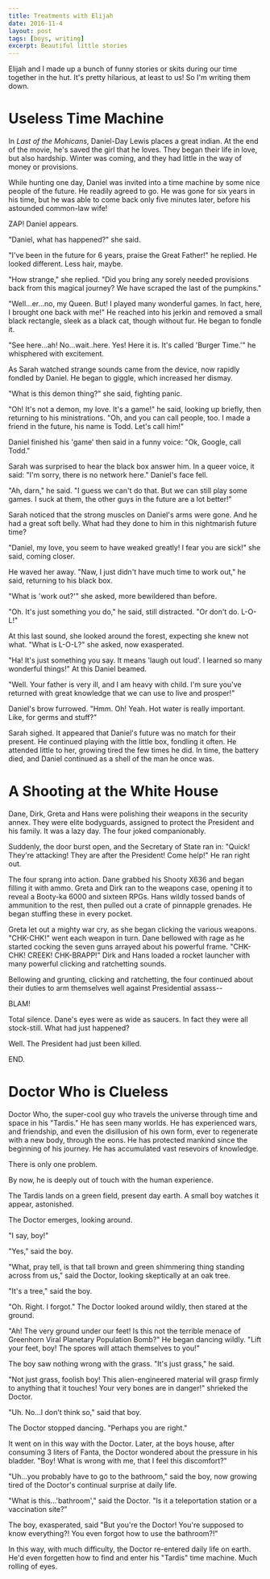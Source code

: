 ```yaml
---
title: Treatments with Elijah
date: 2016-11-4
layout: post
tags: [boys, writing]
excerpt: Beautiful little stories
---
```


Elijah and I made up a bunch of funny stories or skits during our time together in the hut.
It's pretty hilarious, at least to us! So I'm writing them down.

# Useless Time Machine

In _Last of the Mohicans_, Daniel-Day Lewis places a great indian. At the end of the movie,
he's saved the girl that he loves. They began their life in love, but also hardship.
Winter was coming, and they had little in the way of money or provisions.

While hunting one day, Daniel was invited into a time machine by some nice people of the
future. He readily agreed to go. He was gone for six years in his time, but he was able
to come back only five minutes later, before his astounded common-law wife!

ZAP! Daniel appears.

"Daniel, what has happened?" she said.

"I've been in the future for 6 years, praise the Great Father!" he replied.
He looked different. Less hair, maybe.

"How strange," she replied. "Did you bring any sorely needed provisions back from this
magical journey? We have scraped the last of the pumpkins."

"Well...er...no, my Queen. But! I played many wonderful games. In fact, here, I brought
one back with me!" He reached into his jerkin and removed a small black rectangle, sleek
as a black cat, though without fur. He began to fondle it.

"See here...ah! No...wait..here. Yes! Here it is. It's called 'Burger Time.'" he
whisphered with excitement.

As Sarah watched strange sounds came from the device, now rapidly fondled by Daniel.
He began to giggle, which increased her dismay.

"What is this demon thing?" she said, fighting panic.

"Oh! It's not a demon, my love. It's a game!" he said, looking up briefly, then returning
to his ministrations. "Oh, and you can call people, too. I made a friend in the future,
his name is Todd. Let's call him!"

Daniel finished his 'game' then said in a funny voice: "Ok, Google, call Todd."

Sarah was surprised to hear the black box answer him. In a queer voice, it said: "I'm sorry,
there is no network here." Daniel's face fell.

"Ah, darn," he said. "I guess we can't do that. But we can still play some games. I 
suck at them, the other guys in the future are a lot better!"

Sarah noticed that the strong muscles on Daniel's arms were gone. And he had a great soft
belly. What had they done to him in this nightmarish future time?

"Daniel, my love, you seem to have weaked greatly! I fear you are sick!" she said, coming
closer.

He waved her away. "Naw, I just didn't have much time to work out," he said, returning to
his black box.

"What is 'work out?'" she asked, more bewildered than before.

"Oh. It's just something you do," he said, still distracted. "Or don't do. L-O-L!"

At this last sound, she looked around the forest, expecting she knew not what. "What is
L-O-L?" she asked, now exasperated.

"Ha! It's just something you say. It means 'laugh out loud'. I learned so many wonderful
things!" At this Daniel beamed.

"Well. Your father is very ill, and I am heavy with child. I'm sure you've returned with
great knowledge that we can use to live and prosper!"

Daniel's brow furrowed. "Hmm. Oh! Yeah. Hot water is really important. Like, for germs
and stuff?"

Sarah sighed. It appeared that Daniel's future was no match for their present. He continued
playing with the little box, fondling it often. He attended little to her, growing tired
the few times he did. In time, the battery died, and Daniel continued as a shell of the
man he once was.

# A Shooting at the White House

Dane, Dirk, Greta and Hans were polishing their weapons in the security annex. They
were elite bodyguards, assigned to protect the President and his family. It was a lazy
day. The four joked companionably.

Suddenly, the door burst open, and the Secretary of State ran in: "Quick! They're attacking!
They are after the President! Come help!" He ran right out.

The four sprang into action. Dane grabbed his Shooty X636 and began filling it with ammo.
Greta and Dirk ran to the weapons case, opening it to reveal a Booty-ka 6000 and sixteen
RPGs. Hans wildly tossed bands of ammunition to the rest, then pulled out a crate of
pinnapple grenades. He began stuffing these in every pocket.

Greta let out a mighty war cry, as she began clicking the various weapons. "CHK-CHK!" went
each weapon in turn. Dane bellowed with rage as he started cocking the seven guns arrayed
about his powerful frame. "CHK-CHK! CREEK! CHK-BRAPP!" Dirk and Hans loaded a rocket launcher
with many powerful clicking and ratchetting sounds.

Bellowing and grunting, clicking and ratchetting, the four continued about their duties to
arm themselves well against Presidential assass--

BLAM!

Total silence. Dane's eyes were as wide as saucers. In fact they were all stock-still.
What had just happened?

Well. The President had just been killed.

END.

# Doctor Who is Clueless

Doctor Who, the super-cool guy who travels the universe through time and space in
his "Tardis." He has seen many worlds. He has experienced wars, and friendship, and
even the disillusion of his own form, ever to regenerate with a new body, through
the eons. He has protected mankind since the beginning of his journey. He has
accumulated vast resevoirs of knowledge. 

There is only one problem.

By now, he is deeply out of touch with the human experience.

The Tardis lands on a green field, present day earth. A small boy watches it appear,
astonished.

The Doctor emerges, looking around.

"I say, boy!"

"Yes," said the boy.

"What, pray tell, is that tall brown and green shimmering thing standing across from us,"
said the Doctor, looking skeptically at an oak tree.

"It's a tree," said the boy.

"Oh. Right. I forgot." The Doctor looked around wildly, then stared at the ground.

"Ah! The very ground under our feet! Is this not the terrible menace of Greenhorn Viral
Planetary Population Bomb?" He began dancing wildly. "Lift your feet, boy! The spores
will attach themselves to you!"

The boy saw nothing wrong with the grass. "It's just grass," he said.

"Not just grass, foolish boy! This alien-engineered material will grasp firmly to anything
that it touches! Your very bones are in danger!" shrieked the Doctor.

"Uh. No...I don't think so," said that boy.

The Doctor stopped dancing. "Perhaps you are right."

It went on in this way with the Doctor. Later, at the boys house, after consuming 3 liters
of Fanta, the Doctor wondered about the pressure in his bladder. "Boy! What is wrong with
me, that I feel this discomfort?"

"Uh...you probably have to go to the bathroom," said the boy, now growing tired of the
Doctor's continual surprise at daily life.

"What is this...'bathroom'," said the Doctor. "Is it a teleportation station or a
vaccination site?"

The boy, exasperated, said "But you're the Doctor! You're supposed to know everything?!
You even forgot how to use the bathroom?!"

In this way, with much difficulty, the Doctor re-entered daily life on earth.
He'd even forgetten how to find and enter his "Tardis" time machine. Much rolling of eyes.



